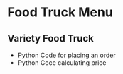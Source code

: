 # Food Truck Menu
## Variety Food Truck
* Python Code for placing an order
* Python Coce calculating price 
  
